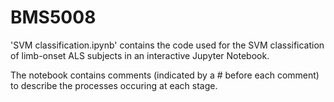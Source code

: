 # BMS5008
'SVM classification.ipynb' contains the code used for the SVM classification of limb-onset ALS subjects in an interactive Jupyter Notebook.

The notebook contains comments (indicated by a # before each comment) to describe the processes occuring at each stage.
